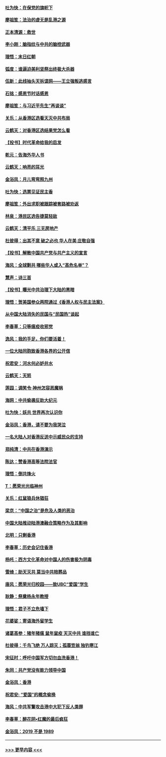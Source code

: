 #### [吐为快：在保党的旗帜下](../pages/nsc993/n11691188.md?t=12010133) 
#### [廖祖笙：法治的虚无是乱港之源](../pages/nsc993/n11690605.md?t=12010133) 
#### [正本清源：救世](../pages/nsc993/n11689134.md?t=12010133) 
#### [李小刚：脑指纹与中共的脑控武器](../pages/nsc993/n11688900.md?t=12010133) 
#### [理悟：末日红朝](../pages/nsc993/n11688829.md?t=12010133) 
#### [弧度：谁逼迫美利坚祭出终极大杀器](../pages/nsc993/n11688735.md?t=12010133) 
#### [伍新：此线抽头天拆谍网——王立强叛逃感言](../pages/nsc993/n11687981.md?t=12010133) 
#### [石铭：感恩节时话感恩](../pages/nsc993/n11687568.md?t=12010133) 
#### [廖祖笙：与习近平先生“再谈谈”](../pages/nsc993/n11687005.md?t=12010133) 
#### [关乐：从香港区选看天灭中共布局](../pages/nsc993/n11686647.md?t=12010133) 
#### [云鹤天：对香港区选结果党怎么看](../pages/nsc993/n11686216.md?t=12010133) 
#### [【投书】时代革命给我的启发](../pages/nsc993/n11684287.md?t=12010133) 
#### [乾元：告海外华人书](../pages/nsc993/n11684044.md?t=12010133) 
#### [云鹤天：响亮的耳光](../pages/nsc993/n11684254.md?t=12010133) 
#### [金浴凤：月儿弯弯照九州](../pages/nsc993/n11684231.md?t=12010133) 
#### [吐为快：选票见证民主香](../pages/nsc993/n11684206.md?t=12010133) 
#### [廖祖笙：外出求职被跟踪被套路被劝返](../pages/nsc993/n11683874.md?t=12010133) 
#### [林泉：港民区选告捷莫轻敌](../pages/nsc993/n11683930.md?t=12010133) 
#### [云鹤天：清平乐 三无房地产](../pages/nsc993/n11681521.md?t=12010133) 
#### [杜彼得：出其不意 破之必也 华人在美 庄敬自强](../pages/nsc993/n11679554.md?t=12010133) 
#### [【投书】解散中国共产党与共产主义的宣言](../pages/nsc993/n11679177.md?t=12010133) 
#### [海风：全球剿共 哪些华人或入“高危名单”？](../pages/nsc993/n11678617.md?t=12010133) 
#### [慧声：诗三首](../pages/nsc993/n11678848.md?t=12010133) 
#### [【投书】曝光中共治理下大陆的黑暗](../pages/nsc993/n11678674.md?t=12010133) 
#### [理悟：贺美国参众两院通过《香港人权与民主法案》](../pages/nsc993/n11678104.md?t=12010133) 
#### [从中国大陆消失的民国与“民国热”谈起](../pages/nsc993/n11678075.md?t=12010133) 
#### [李春草：只等瘟疫收邪党](../pages/nsc993/n11677308.md?t=12010133) 
#### [逸风：我的手足，你们要活着！](../pages/nsc993/n11676352.md?t=12010133) 
#### [一位大陆同胞致香港各界的公开信](../pages/nsc993/n11675761.md?t=12010133) 
#### [祝君安：河水何必妒井水](../pages/nsc993/n11675746.md?t=12010133) 
#### [云鹤天：天怒](../pages/nsc993/n11675718.md?t=12010133) 
#### [莲园：调笑令‧神州怎容恶魔祸](../pages/nsc993/n11675648.md?t=12010133) 
#### [海网：中共偷袭反助大纪元](../pages/nsc993/n11673515.md?t=12010133) 
#### [吐为快：妖共 世界再次认识你](../pages/nsc993/n11673506.md?t=12010133) 
#### [金浴凤：香港，请不要为我哭泣](../pages/nsc993/n11673248.md?t=12010133) 
#### [一名大陆人对香港反送中示威民众的支持](../pages/nsc993/n11672615.md?t=12010133) 
#### [郑纯清：中共在香港演示](../pages/nsc993/n11670539.md?t=12010133) 
#### [陈达：赞香港高等法院法官](../pages/nsc993/n11669542.md?t=12010133) 
#### [理悟：倒共烽火](../pages/nsc993/n11668844.md?t=12010133) 
#### [T：愿荣光光临神州](../pages/nsc993/n11668421.md?t=12010133) 
#### [关乐：红鼠狼兵休猖狂](../pages/nsc993/n11668378.md?t=12010133) 
#### [梁京：“中国之治”是危及人类的恶治](../pages/nsc993/n11668328.md?t=12010133) 
#### [中国大陆推动陆港澳融合策略作为及其影响](../pages/nsc993/n11668157.md?t=12010133) 
#### [北明：只剩香港](../pages/nsc993/n11668002.md?t=12010133) 
#### [李春草：历史会记住香港](../pages/nsc993/n11667927.md?t=12010133) 
#### [杨吒：西方文化革命对中国人的伤害极为阴毒](../pages/nsc993/n11664521.md?t=12010133) 
#### [雪绮：助天灭共 莫当中共陪葬品](../pages/nsc993/n11662650.md?t=12010133) 
#### [唐风：愿荣光归校园——致UBC“爱国”学生](../pages/nsc993/n11662194.md?t=12010133) 
#### [耿静：祭奠杨永年教授](../pages/nsc993/n11662514.md?t=12010133) 
#### [理悟：君子不立危墙下](../pages/nsc993/n11662172.md?t=12010133) 
#### [花婆娑：寄语海外留学生](../pages/nsc993/n11662121.md?t=12010133) 
#### [诸葛高参：猪年猪瘟 鼠年鼠疫 天灭中共 谁挡谁亡](../pages/nsc993/n11661980.md?t=12010133) 
#### [杜彼得：千鸟飞绝 万人踪灭；孤蓑笠翁 独钓寒江](../pages/nsc993/n11661170.md?t=12010133) 
#### [宋征时：呼吁中国军方切勿血洗香港！](../pages/nsc993/n11415318.md?t=12010133) 
#### [朱同：共产党没有能力领导中国](../pages/nsc993/n11660421.md?t=12010133) 
#### [金浴凤：香港](../pages/nsc993/n11660419.md?t=12010133) 
#### [祝君安: “爱国”的概念偷换](../pages/nsc993/n11659706.md?t=12010133) 
#### [海风：中共军警攻击港中大犯下反人类罪](../pages/nsc993/n11659632.md?t=12010133) 
#### [李春草：醉花阴•红魔的最后疯狂](../pages/nsc993/n11659287.md?t=12010133) 
#### [金浴凤：2019 不是 1989](../pages/nsc993/n11657663.md?t=12010133) 

----
#### [ >>> 更早内容 <<< ](../indexes/nsc993-earlier.md)
